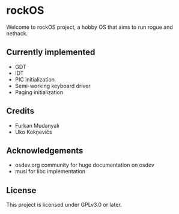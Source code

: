 # rockOS
Welcome to rockOS project, a hobby OS that aims to run rogue and nethack.

## Currently implemented
- GDT
- IDT
- PIC initialization
- Semi-working keyboard driver
- Paging initialization


## Credits
- Furkan Mudanyalı
- Uko Kokņevičs


## Acknowledgements
- osdev.org community for huge documentation on osdev
- musl for libc implementation


## License
This project is licensed under GPLv3.0 or later.